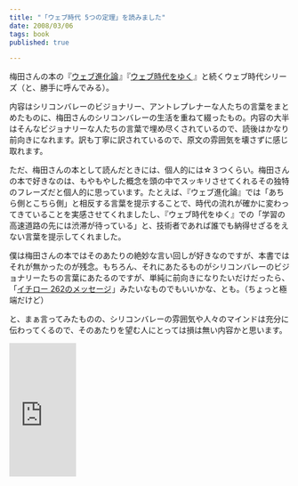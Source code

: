 ```yaml
---
title: "「ウェブ時代 5つの定理」を読みました"
date: 2008/03/06
tags: book
published: true

---
```


<p>梅田さんの本の『<a href="http://www.amazon.co.jp/gp/product/4480062858?ie=UTF8&tag=katsumatv-22&linkCode=as2&camp=247&creative=1211&creativeASIN=4480062858">ウェブ進化論</a><img src="http://www.assoc-amazon.jp/e/ir?t=katsumatv-22&l=as2&o=9&a=4480062858" width="1" height="1" border="0" alt="" style="border:none !important; margin:0px !important;" />』『<a href="http://www.amazon.co.jp/gp/product/4480063870?ie=UTF8&tag=katsumatv-22&linkCode=as2&camp=247&creative=1211&creativeASIN=4480063870">ウェブ時代をゆく</a><img src="http://www.assoc-amazon.jp/e/ir?t=katsumatv-22&l=as2&o=9&a=4480063870" width="1" height="1" border="0" alt="" style="border:none !important; margin:0px !important;" />』と続くウェブ時代シリーズ（と、勝手に呼んでみる）。</p>

<p>内容はシリコンバレーのビジョナリー、アントレプレナーな人たちの言葉をまとめたものに、梅田さんのシリコンバレーの生活を重ねて綴ったもの。内容の大半はそんなビジョナリーな人たちの言葉で埋め尽くされているので、読後はかなり前向きになれます。訳も丁寧に訳されているので、原文の雰囲気を壊さずに感じ取れます。</p>

<p>ただ、梅田さんの本として読んだときには、個人的には☆３つくらい。梅田さんの本で好きなのは、もやもやした概念を頭の中でスッキリさせてくれるその独特のフレーズだと個人的に思っています。たとえば、『ウェブ進化論』では「あちら側とこちら側」と相反する言葉を提示することで、時代の流れが確かに変わってきていることを実感させてくれましたし、『ウェブ時代をゆく』での「学習の高速道路の先には渋滞が待っている」と、技術者であれば誰でも納得せざるをえない言葉を提示してくれました。</p>

<p>僕は梅田さんの本ではそのあたりの絶妙な言い回しが好きなのですが、本書ではそれが無かったのが残念。もちろん、それにあたるものがシリコンバレーのビジョナリーたちの言葉にあたるのですが、単純に前向きになりたいだけだったら、「<a href="http://www.amazon.co.jp/gp/product/4835615123?ie=UTF8&tag=katsumatv-22&linkCode=as2&camp=247&creative=1211&creativeASIN=4835615123">イチロー 262のメッセージ</a><img src="http://www.assoc-amazon.jp/e/ir?t=katsumatv-22&l=as2&o=9&a=4835615123" width="1" height="1" border="0" alt="" style="border:none !important; margin:0px !important;" />」みたいなものでもいいかな、とも。（ちょっと極端だけど）</p>

<p>と、まぁ言ってみたものの、シリコンバレーの雰囲気や人々のマインドは充分に伝わってくるので、そのあたりを望む人にとっては損は無い内容かと思います。</p>

<p>
<iframe src="http://rcm-jp.amazon.co.jp/e/cm?t=katsumatv-22&o=9&p=8&l=as1&asins=4163700005&fc1=000000&IS2=1&lt1=_blank&lc1=0000FF&bc1=000000&bg1=FFFFFF&f=ifr" style="width:120px;height:240px;" scrolling="no" marginwidth="0" marginheight="0" frameborder="0"></iframe>
</p>


